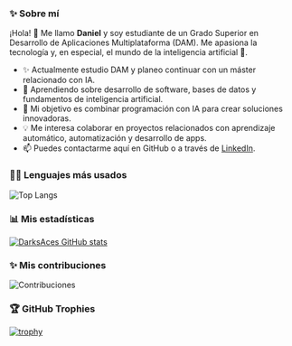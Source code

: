 ### ✨ Sobre mí
 
¡Hola! 👋 Me llamo **Daniel** y soy estudiante de un Grado Superior en Desarrollo de Aplicaciones Multiplataforma (DAM). Me apasiona la tecnología y, en especial, el mundo de la inteligencia artificial 🤖.
 
-  ✨ Actualmente estudio DAM y planeo continuar con un máster relacionado con IA.
- 🌱 Aprendiendo sobre desarrollo de software, bases de datos y fundamentos de inteligencia artificial.
- 🚀 Mi objetivo es combinar programación con IA para crear soluciones innovadoras.
- 💡 Me interesa colaborar en proyectos relacionados con aprendizaje automático, automatización y desarrollo de apps.
- 📫 Puedes contactarme aquí en GitHub o a través de [LinkedIn]().
 
### 🧑‍💻 Lenguajes más usados
 
![Top Langs](https://github-readme-stats.vercel.app/api/top-langs/?username=Kuroimichan4&layout=compact&langs_count=10)
 
### 📊 Mis estadísticas
 
[![DarksAces GitHub stats](https://github-readme-stats.vercel.app/api?username=Kuroimichan4&show_icons=true&theme=dark)](https://github.com/DarksAces)
 
### ✨ Mis contribuciones
 
![Contribuciones](https://ghchart.rshah.org/Kuroimichan4)
 
 
### 🏆 GitHub Trophies
 
[![trophy](https://github-profile-trophy.vercel.app/?username=Kuroimichan4&theme=onedark&row=2&column=4)](https://github.com/ryo-ma/github-profile-trophy)
